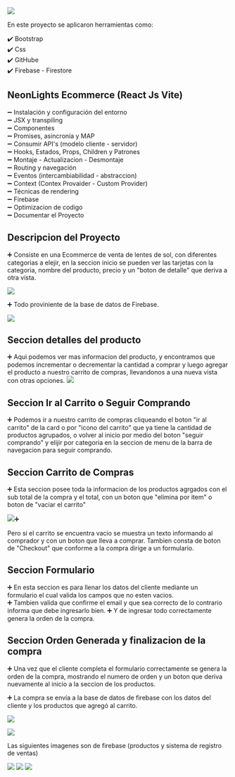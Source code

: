 <img src='./imgReadme/React1.png' align='left'>

<br>


En este proyecto se aplicaron herramientas como:

✔️ Bootstrap <br>
✔️ Css <br>
✔️ GitHube <br>
✔️ Firebase - Firestore <br>

<h2> NeonLights Ecommerce (React Js Vite) </h2>

➖ Instalación y configuración del entorno <br>
➖ JSX y transpiling <br>
➖ Componentes <br>
➖ Promises, asincronía y MAP <br>
➖ Consumir API's (modelo cliente - servidor) <br>
➖ Hooks, Estados, Props, Children y Patrones <br>
➖ Montaje - Actualizacion - Desmontaje <br>
➖ Routing y navegación <br>
➖ Eventos (intercambiabilidad - abstraccion) <br>
➖ Context (Contex Provaider - Custom Provider) <br>
➖ Técnicas de rendering <br>
➖ Firebase <br>
➖ Optimizacion de codigo <br>
➖ Documentar el Proyecto <br>

<h2> Descripcion del Proyecto </h2>

➕ Consiste en una Ecommerce de venta de lentes de sol, con diferentes categorias a elejir,
 en la seccion inicio se pueden ver las tarjetas con la categoria, nombre del producto, precio y un 
 "boton de detalle" que deriva a otra vista. <br>
 
 
 <img src='./imgReadme/Captura5.png' >

 
 
 
➕ Todo proviniente de la base de datos de Firebase. <br>

<img src='./imgReadme/Captura2.png' >


<h2> Seccion detalles del producto </h2>
➕ Aqui podemos ver mas informacion del producto, y encontramos que podemos incrementar o decrementar la 
cantidad a comprar y luego agregar el producto a nuestro carrito de compras, llevandonos a una nueva vista con otras opciones.

<img src='./imgReadme/Captura8.png' >
   
 <h2> Seccion Ir al Carrito o Seguir Comprando </h2>

➕ Podemos ir a nuestro carrito de compras cliqueando el boton "ir al carrito" de la card o por "icono del carrito" que ya tiene la cantidad  de productos agrupados, o volver al inicio por medio del boton "seguir comprando" y elijir por categoria en la seccion de menu de la      barra de navegacion para seguir comprando.

<h2> Seccion Carrito de Compras </h2>
➕ Esta seccion posee toda la informacion de los productos agrgados con el sub total de la compra y el total, con un boton que "elimina por item" o boton de "vaciar el carrito" 

<img src='./imgReadme/Captura7.png' >➕

Pero si el carrito se encuentra vacio se muestra un texto informando al comprador y con un boton que lleva a comprar. Tambien consta de  boton de "Checkout" que conforme a la compra dirige a un formulario.

 <h2> Seccion Formulario </h2>
➕ En esta seccion es para llenar los datos del cliente mediante un formulario el cual valida los campos que no esten vacios.
<br>
➕ Tambien valida que confirme el email y que sea correcto de lo contrario informa que debe ingresarlo bien.
➕ Y de ingresar todo correctamente genera la orden de la compra.

<h2> Seccion Orden Generada y finalizacion de la compra</h2>
➕ Una vez que el cliente completa el formulario correctamente se genera la orden de la compra, mostrando el numero de orden y un        boton que deriva nuevamente al inicio a la seccion de los productos. 


➕ La compra se envía a la base de datos de firebase con los datos del cliente y los productos que agregó al carrito. <br>

<img src='./imgReadme/Captura3.png' >

<img src='./imgReadme/React1.png' align='center'><br> 

 



Las siguientes imagenes son de firebase (productos y sistema de registro de ventas)


<img src='./imgReadme/Captura1.png' >
<img src='./imgReadme/Captura2.png' >
<img src='./imgReadme/Captura3.png' >

